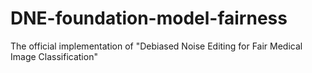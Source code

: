 # DNE-foundation-model-fairness
The official implementation of "Debiased Noise Editing for Fair Medical Image Classification"
